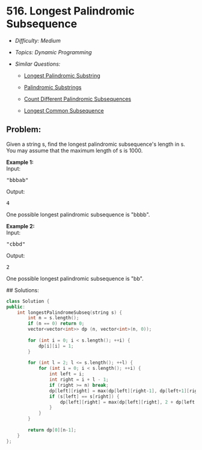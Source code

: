 # 516. Longest Palindromic Subsequence

* *Difficulty: Medium*

* *Topics: Dynamic Programming*

* *Similar Questions:*

  * [Longest Palindromic Substring](longest-palindromic-substring.md)

  * [Palindromic Substrings](palindromic-substrings.md)

  * [Count Different Palindromic Subsequences](count-different-palindromic-subsequences.md)

  * [Longest Common Subsequence](longest-common-subsequence.md)

## Problem:

<p>
Given a string s, find the longest palindromic subsequence's length in s. You may assume that the maximum length of s is 1000.
</p>

<p><b>Example 1:</b><br>
Input: 
<pre>
"bbbab"
</pre>
Output: 
<pre>
4
</pre>
One possible longest palindromic subsequence is "bbbb".
</p>

<p><b>Example 2:</b><br>
Input:
<pre>
"cbbd"
</pre>
Output:
<pre>
2
</pre>
One possible longest palindromic subsequence is "bb".
</p>
## Solutions:

```c++
class Solution {
public:
    int longestPalindromeSubseq(string s) {
        int n = s.length();
        if (n == 0) return 0;
        vector<vector<int>> dp (n, vector<int>(n, 0));
        
        for (int i = 0; i < s.length(); ++i) {
            dp[i][i] = 1;
        }
        
        for (int l = 2; l <= s.length(); ++l) {
            for (int i = 0; i < s.length(); ++i) {
                int left = i;
                int right = i + l - 1;
                if (right >= n) break;
                dp[left][right] = max(dp[left][right-1], dp[left+1][right]);
                if (s[left] == s[right]) {
                    dp[left][right] = max(dp[left][right], 2 + dp[left + 1][right - 1]);
                }
            }
        }
        
        return dp[0][n-1];
    }
};
```
